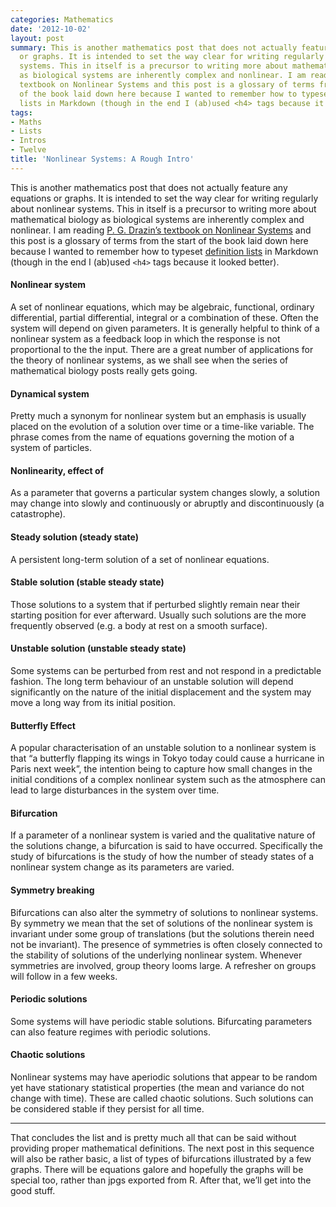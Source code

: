 ```yaml
---
categories: Mathematics
date: '2012-10-02'
layout: post
summary: This is another mathematics post that does not actually feature any equations
  or graphs. It is intended to set the way clear for writing regularly about nonlinear
  systems. This in itself is a precursor to writing more about mathematical biology
  as biological systems are inherently complex and nonlinear. I am reading P. G. Drazin’s
  textbook on Nonlinear Systems and this post is a glossary of terms from the start
  of the book laid down here because I wanted to remember how to typeset definition
  lists in Markdown (though in the end I (ab)used <h4> tags because it looked better).
tags:
- Maths
- Lists
- Intros
- Twelve
title: 'Nonlinear Systems: A Rough Intro'
---
```


This is another mathematics post that does not actually feature any equations or graphs. It is intended to set the way clear for writing regularly about nonlinear systems. This in itself is a precursor to writing more about mathematical biology as biological systems are inherently complex and nonlinear. I am reading [P. G. Drazin’s textbook on Nonlinear Systems](http://www.amazon.co.uk/Nonlinear-Systems-Cambridge-Applied-Mathematics/dp/0521406684/ref=sr_1_1?ie=UTF8&qid=1349212296&sr=8-1) and this post is a glossary of terms from the start of the book laid down here because I wanted to remember how to typeset [definition lists](http://www.w3schools.com/tags/tag_dl.asp) in Markdown (though in the end I (ab)used `<h4>` tags because it looked better).

#### Nonlinear system

A set of nonlinear equations, which may be algebraic, functional, ordinary differential, partial differential, integral or a combination of these. Often the system will depend on given parameters. It is generally helpful to think of a nonlinear system as a feedback loop in which the response is not proportional to the the input. There are a great number of applications for the theory of nonlinear systems, as we shall see when the series of mathematical biology posts really gets going.

#### Dynamical system

Pretty much a synonym for nonlinear system but an emphasis is usually placed on the evolution of a solution over time or a time-like variable. The phrase comes from the name of equations governing the motion of a system of particles.

#### Nonlinearity, effect of

As a parameter that governs a particular system changes slowly, a solution may change into slowly and continuously or abruptly and discontinuously (a catastrophe).

#### Steady solution (steady state)

A persistent long-term solution of a set of nonlinear equations.

#### Stable solution (stable steady state)

Those solutions to a system that if perturbed slightly remain near their starting position for ever afterward. Usually such solutions are the more frequently observed (e.g. a body at rest on a smooth surface). 

#### Unstable solution (unstable steady state)

Some systems can be perturbed from rest and not respond in a predictable fashion. The long term behaviour of an unstable solution will depend significantly on the nature of the initial displacement and the system may move a long way from its initial position. 

#### Butterfly Effect

A popular characterisation of an unstable solution to a nonlinear system is that “a butterfly flapping its wings in Tokyo today could cause a hurricane in Paris next week”, the intention being to capture how small changes in the initial conditions of a complex nonlinear system such as the atmosphere can lead to large disturbances in the system over time.

#### Bifurcation

If a parameter of a nonlinear system is varied and the qualitative nature of the solutions change, a bifurcation is said to have occurred. Specifically the study of bifurcations is the study of how the number of steady states of a nonlinear system change as its parameters are varied.

#### Symmetry breaking

Bifurcations can also alter the symmetry of solutions to nonlinear systems. By symmetry we mean that the set of solutions of the nonlinear system is invariant under some group of translations (but the solutions therein need not be invariant). The presence of symmetries is often closely connected to the stability of solutions of the underlying nonlinear system. Whenever symmetries are involved, group theory looms large. A refresher on groups will follow in a few weeks.

#### Periodic solutions

Some systems will have periodic stable solutions. Bifurcating parameters can also feature regimes with periodic solutions.

#### Chaotic solutions

Nonlinear systems may have aperiodic solutions that appear to be random yet have stationary statistical properties (the mean and variance do not change with time). These are called chaotic solutions. Such solutions can be considered stable if they persist for all time.

***

That concludes the list and is pretty much all that can be said without providing proper mathematical definitions. The next post in this sequence will also be rather basic, a list of types of bifurcations illustrated by a few graphs. There will be equations galore and hopefully the graphs will be special too, rather than jpgs exported from R. After that, we’ll get into the good stuff.